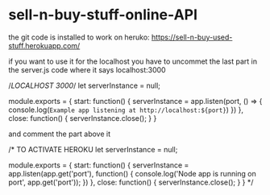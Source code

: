 # sell-n-buy-stuff-online-API

the git code is installed to work on heruko: https://sell-n-buy-used-stuff.herokuapp.com/

if you want to use it for the localhost you have to uncommet the last part in the server.js code where it says localhost:3000 

/*LOCALHOST 3000*/
let serverInstance = null;

module.exports = {
  start: function() {
    serverInstance = app.listen(port, () => {
      console.log(`Example app listening at http://localhost:${port}`)
    })
  },
  close: function() {
    serverInstance.close();
  }
}

and comment the part above it 

/* TO ACTIVATE HEROKU 
let serverInstance = null;

module.exports = {
  start: function() {
    serverInstance = app.listen(app.get('port'), function() {
      console.log('Node app is running on port', app.get('port'));
    })
  },
  close: function() {
    serverInstance.close();
  }
}
*/


